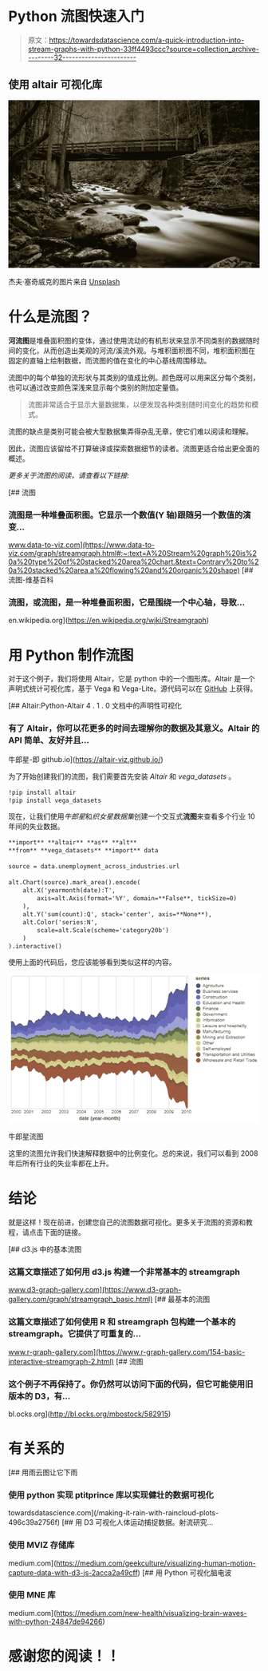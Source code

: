 # Python 流图快速入门

> 原文：<https://towardsdatascience.com/a-quick-introduction-into-stream-graphs-with-python-33ff4493ccc?source=collection_archive---------32----------------------->

## 使用 altair 可视化库

![](img/ad751861d9207ba0b4ac67a3c2589ad9.png)

杰夫·塞奇威克的图片来自 [Unsplash](https://unsplash.com/)

# 什么是流图？

**河流图**是堆叠面积图的变体，通过使用流动的有机形状来显示不同类别的数据随时间的变化，从而创造出美观的河流/溪流外观。与堆积面积图不同，堆积面积图在固定的直轴上绘制数据，而流图的值在变化的中心基线周围移动。

流图中的每个单独的流形状与其类别的值成比例。颜色既可以用来区分每个类别，也可以通过改变颜色深浅来显示每个类别的附加定量值。

> 流图非常适合于显示大量数据集，以便发现各种类别随时间变化的趋势和模式。

流图的缺点是类别可能会被大型数据集弄得杂乱无章，使它们难以阅读和理解。

因此，流图应该留给不打算破译或探索数据细节的读者。流图更适合给出更全面的概述。

*更多关于流图的阅读，请查看以下链接:*

[](https://www.data-to-viz.com/graph/streamgraph.html#:~:text=A%20Stream%20graph%20is%20a%20type%20of%20stacked%20area%20chart.&text=Contrary%20to%20a%20stacked%20area,a%20flowing%20and%20organic%20shape) [## 流图

### 流图是一种堆叠面积图。它显示一个数值(Y 轴)跟随另一个数值的演变…

www.data-to-viz.com](https://www.data-to-viz.com/graph/streamgraph.html#:~:text=A%20Stream%20graph%20is%20a%20type%20of%20stacked%20area%20chart.&text=Contrary%20to%20a%20stacked%20area,a%20flowing%20and%20organic%20shape) [](https://en.wikipedia.org/wiki/Streamgraph) [## 流图-维基百科

### 流图，或流图，是一种堆叠面积图，它是围绕一个中心轴，导致…

en.wikipedia.org](https://en.wikipedia.org/wiki/Streamgraph) 

# 用 Python 制作流图

对于这个例子，我们将使用 Altair，它是 python 中的一个图形库。Altair 是一个声明式统计可视化库，基于 Vega 和 Vega-Lite。源代码可以在 [GitHub](http://github.com/altair-viz/altair) 上获得。

[](https://altair-viz.github.io/) [## Altair:Python-Altair 4 . 1 . 0 文档中的声明性可视化

### 有了 Altair，你可以花更多的时间去理解你的数据及其意义。Altair 的 API 简单、友好并且…

牛郎星-即 github.io](https://altair-viz.github.io/) 

为了开始创建我们的流图，我们需要首先安装 *Altair* 和 *vega_datasets* 。

```
!pip install altair
!pip install vega_datasets
```

现在，让我们使用*牛郎星*和*织女星数据集*创建一个交互式**流图**来查看多个行业 10 年间的失业数据。

```
**import** **altair** **as** **alt**
**from** **vega_datasets** **import** data

source = data.unemployment_across_industries.url

alt.Chart(source).mark_area().encode(
    alt.X('yearmonth(date):T',
        axis=alt.Axis(format='%Y', domain=**False**, tickSize=0)
    ),
    alt.Y('sum(count):Q', stack='center', axis=**None**),
    alt.Color('series:N',
        scale=alt.Scale(scheme='category20b')
    )
).interactive()
```

使用上面的代码后，您应该能够看到类似这样的内容。

![](img/562c055e3368599b8c9b4117a5ec2b6e.png)

牛郎星流图

这里的流图允许我们快速解释数据中的比例变化。总的来说，我们可以看到 2008 年后所有行业的失业率都在上升。

# 结论

就是这样！现在前进，创建您自己的流图数据可视化。更多关于流图的资源和教程，请点击下面的链接。

 [## d3.js 中的基本流图

### 这篇文章描述了如何用 d3.js 构建一个非常基本的 streamgraph

www.d3-graph-gallery.com](https://www.d3-graph-gallery.com/graph/streamgraph_basic.html) [](https://www.r-graph-gallery.com/154-basic-interactive-streamgraph-2.html) [## 最基本的流图

### 这篇文章描述了如何使用 R 和 streamgraph 包构建一个基本的 streamgraph。它提供了可重复的…

www.r-graph-gallery.com](https://www.r-graph-gallery.com/154-basic-interactive-streamgraph-2.html) [](http://bl.ocks.org/mbostock/582915) [## 流图

### 这个例子不再保持了。你仍然可以访问下面的代码，但它可能使用旧版本的 D3，有…

bl.ocks.org](http://bl.ocks.org/mbostock/582915) 

# 有关系的

[](/making-it-rain-with-raincloud-plots-496c39a2756f) [## 用雨云图让它下雨

### 使用 python 实现 ptitprince 库以实现健壮的数据可视化

towardsdatascience.com](/making-it-rain-with-raincloud-plots-496c39a2756f) [](https://medium.com/geekculture/visualizing-human-motion-capture-data-with-d3-js-2acca2a49cff) [## 用 D3 可视化人体运动捕捉数据。射流研究…

### 使用 MVIZ 存储库

medium.com](https://medium.com/geekculture/visualizing-human-motion-capture-data-with-d3-js-2acca2a49cff) [](https://medium.com/new-health/visualizing-brain-waves-with-python-24847de94266) [## 用 Python 可视化脑电波

### 使用 MNE 库

medium.com](https://medium.com/new-health/visualizing-brain-waves-with-python-24847de94266) 

# 感谢您的阅读！！